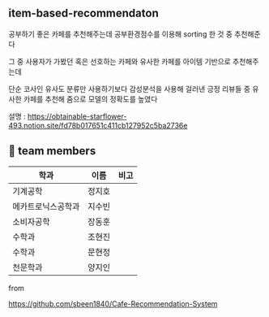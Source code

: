 ## item-based-recommendaton
공부하기 좋은 카페를 추천해주는데 공부환경점수를 이용해 sorting 한 것 중 추천해준다

그 중 사용자가 가봤던 혹은 선호하는 카페와 유사한 카페를 아이템 기반으로 추천해주는데

단순 코사인 유사도 분류만 사용하기보다 감성분석을 사용해 걸러낸 긍정 리뷰들 중 유사한 카페를 추천해 줌으로 모델의 정확도를 높였다


설명 : 
https://obtainable-starflower-493.notion.site/fd78b017651c411cb127952c5ba2736e

## 🔰  team members
| 학과 | 이름 | 비고 |
| -------- | ---- | ---- |
| 기계공학 | 정지호 |  |
| 메카트로닉스공학과 | 지수빈 |  |
| 소비자공학 | 장동훈 |  |
| 수학과 | 조현진 |
| 수학과 |문현정| |
| 천문학과 |양지인| |





from

https://github.com/sbeen1840/Cafe-Recommendation-System
